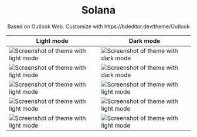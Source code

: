 <h1 align="center">Solana</h1>
<p align="center">Based on Outlook Web. Customize with https://bdeditor.dev/theme/Outlook</p>

| Light mode | Dark mode |
| ---------- | --------- |
| ![Screenshot of theme with light mode](https://user-images.githubusercontent.com/90428263/230512472-9a3102f6-b74f-43fd-816f-c14a201d2ff8.png) | ![Screenshot of theme with dark mode](https://user-images.githubusercontent.com/90428263/230512473-e7505d36-41ea-4d00-b2cc-f00b2a4e9df3.png) |
| ![Screenshot of theme with light mode](https://user-images.githubusercontent.com/90428263/230512474-59155ba4-b5d4-4d73-b2d3-bee80439e698.png) | ![Screenshot of theme with dark mode](https://user-images.githubusercontent.com/90428263/230512475-e2921a65-7b03-4882-add2-467f8d81ef3f.png) |
| ![Screenshot of theme with light mode](https://user-images.githubusercontent.com/90428263/230512477-23d96d05-f6a7-4060-bd0b-b1f69e258703.png) | ![Screenshot of theme with light mode](https://user-images.githubusercontent.com/90428263/230512479-561cfa06-2667-4e1d-9f71-cec2c370a7f7.png) |
| ![Screenshot of theme with light mode](https://user-images.githubusercontent.com/90428263/230512481-d237fd33-b7c1-4e45-b533-ded5e6bbdff6.png) | ![Screenshot of theme with light mode](https://user-images.githubusercontent.com/90428263/230512483-ef6afdd7-1700-4ded-81b9-bff078553835.png) |
| ![Screenshot of theme with light mode](https://user-images.githubusercontent.com/90428263/230512484-a4e74b74-0968-4960-9c12-1f34e940f6c0.png) | ![Screenshot of theme with light mode](https://user-images.githubusercontent.com/90428263/230512485-d022468a-d787-4ef3-aa81-e006440a6866.png) |
